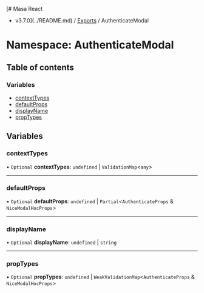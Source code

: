 [# Masa React
 - v3.7.0](../README.md) / [Exports](../modules.md) / AuthenticateModal

# Namespace: AuthenticateModal

## Table of contents

### Variables

- [contextTypes](AuthenticateModal.md#contexttypes)
- [defaultProps](AuthenticateModal.md#defaultprops)
- [displayName](AuthenticateModal.md#displayname)
- [propTypes](AuthenticateModal.md#proptypes)

## Variables

### contextTypes

• `Optional` **contextTypes**: `undefined` \| `ValidationMap`\<`any`\>

___

### defaultProps

• `Optional` **defaultProps**: `undefined` \| `Partial`\<`AuthenticateProps` & `NiceModalHocProps`\>

___

### displayName

• `Optional` **displayName**: `undefined` \| `string`

___

### propTypes

• `Optional` **propTypes**: `undefined` \| `WeakValidationMap`\<`AuthenticateProps` & `NiceModalHocProps`\>
